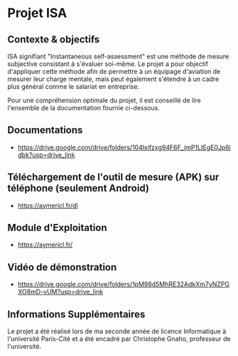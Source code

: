 # Projet ISA 

## Contexte & objectifs

ISA signifiant "Instantaneous	self-assessment" est une méthode de mesure subjective consistant à s'évaluer soi-même.
Le projet a pour objectif d'appliquer cette méthode afin de permettre à un équipage d'aviation de mesurer leur charge mentale, mais peut également s'étendre à un cadre plus général comme le salariat en entreprise.

Pour une compréhension optimale du projet, il est conseillé de lire l'ensemble de la documentation fournie ci-dessous.

## Documentations

- https://drive.google.com/drive/folders/104lxifzxg94F6F_jmP1LIEgE0Jp6idbk?usp=drive_link

## Téléchargement de l'outil de mesure (APK) sur téléphone (seulement Android)

- https://aymericl.fr/dl

## Module d'Exploitation

- https://aymericl.fr/
  
## Vidéo de démonstration

- https://drive.google.com/drive/folders/1pM98d5MhRE32AdkXm7yNZPGXO8mD-vUM?usp=drive_link

## Informations Supplémentaires

Le projet a été réalisé lors de ma seconde année de licence Informatique à l'université Paris-Cité et a été encadré par Christophe Gnaho, professeur de l'université.
